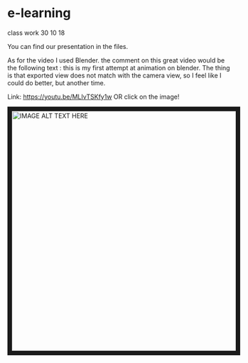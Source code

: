 # e-learning
class work 30 10 18

You can find our presentation in the files.

As for the video I used Blender. the comment on this great video would be the following text :
this is my first attempt at animation on blender. The thing is that exported view does not match with the camera view, so I feel like I could do better, but another time.


Link: https://youtu.be/MLIvTSKfy1w   OR click on the image!


<a href="http://www.youtube.com/watch?feature=player_embedded&v=MLIvTSKfy1w
" target="_blank"><img src="http://img.youtube.com/vi/MLIvTSKfy1w/0.jpg" 
alt="IMAGE ALT TEXT HERE" width="960" height="540" border="10" /></a>

